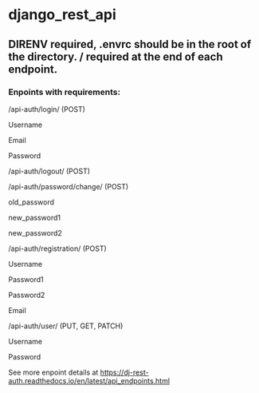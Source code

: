 # django_rest_api

## DIRENV required, .envrc should be in the root of the directory. / required at the end of each endpoint.

### Enpoints with requirements:

/api-auth/login/ (POST)

  Username
  
  Email
  
  Password

/api-auth/logout/ (POST)

/api-auth/password/change/ (POST)

  old_password
  
  new_password1
  
  new_password2

/api-auth/registration/ (POST)

  Username
  
  Password1
  
  Password2
  
  Email

/api-auth/user/ (PUT, GET, PATCH)

  Username
  
  Password


See more enpoint details at https://dj-rest-auth.readthedocs.io/en/latest/api_endpoints.html
